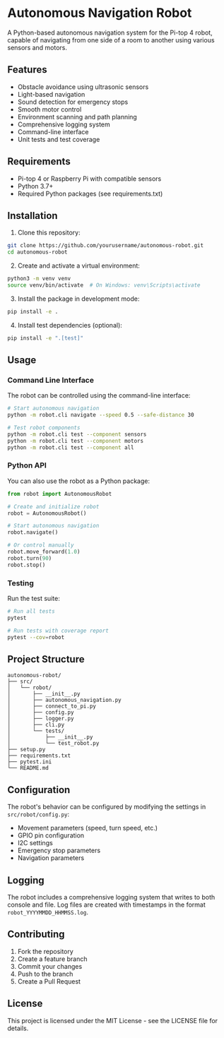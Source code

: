 # Autonomous Navigation Robot

A Python-based autonomous navigation system for the Pi-top 4 robot, capable of navigating from one side of a room to another using various sensors and motors.

## Features

- Obstacle avoidance using ultrasonic sensors
- Light-based navigation
- Sound detection for emergency stops
- Smooth motor control
- Environment scanning and path planning
- Comprehensive logging system
- Command-line interface
- Unit tests and test coverage

## Requirements

- Pi-top 4 or Raspberry Pi with compatible sensors
- Python 3.7+
- Required Python packages (see requirements.txt)

## Installation

1. Clone this repository:
```bash
git clone https://github.com/yourusername/autonomous-robot.git
cd autonomous-robot
```

2. Create and activate a virtual environment:
```bash
python3 -m venv venv
source venv/bin/activate  # On Windows: venv\Scripts\activate
```

3. Install the package in development mode:
```bash
pip install -e .
```

4. Install test dependencies (optional):
```bash
pip install -e ".[test]"
```

## Usage

### Command Line Interface

The robot can be controlled using the command-line interface:

```bash
# Start autonomous navigation
python -m robot.cli navigate --speed 0.5 --safe-distance 30

# Test robot components
python -m robot.cli test --component sensors
python -m robot.cli test --component motors
python -m robot.cli test --component all
```

### Python API

You can also use the robot as a Python package:

```python
from robot import AutonomousRobot

# Create and initialize robot
robot = AutonomousRobot()

# Start autonomous navigation
robot.navigate()

# Or control manually
robot.move_forward(1.0)
robot.turn(90)
robot.stop()
```

### Testing

Run the test suite:

```bash
# Run all tests
pytest

# Run tests with coverage report
pytest --cov=robot
```

## Project Structure

```
autonomous-robot/
├── src/
│   └── robot/
│       ├── __init__.py
│       ├── autonomous_navigation.py
│       ├── connect_to_pi.py
│       ├── config.py
│       ├── logger.py
│       ├── cli.py
│       └── tests/
│           ├── __init__.py
│           └── test_robot.py
├── setup.py
├── requirements.txt
├── pytest.ini
└── README.md
```

## Configuration

The robot's behavior can be configured by modifying the settings in `src/robot/config.py`:

- Movement parameters (speed, turn speed, etc.)
- GPIO pin configuration
- I2C settings
- Emergency stop parameters
- Navigation parameters

## Logging

The robot includes a comprehensive logging system that writes to both console and file. Log files are created with timestamps in the format `robot_YYYYMMDD_HHMMSS.log`.

## Contributing

1. Fork the repository
2. Create a feature branch
3. Commit your changes
4. Push to the branch
5. Create a Pull Request

## License

This project is licensed under the MIT License - see the LICENSE file for details. 